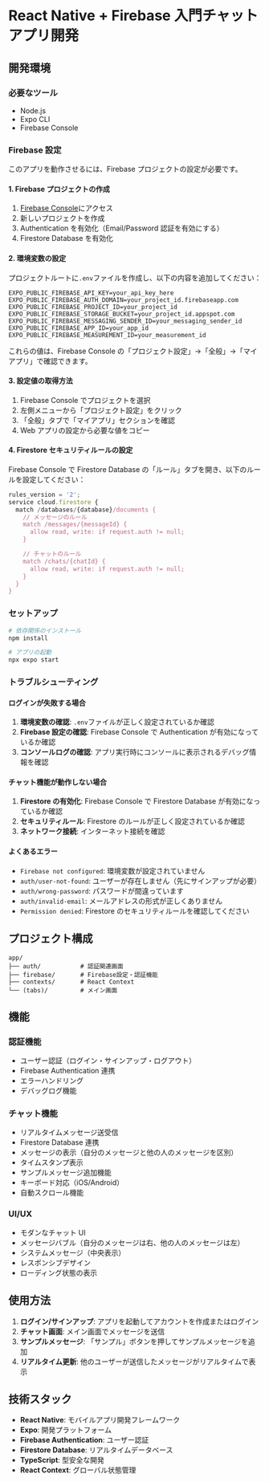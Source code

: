 # React Native + Firebase 入門チャットアプリ開発

## 開発環境

### 必要なツール

- Node.js
- Expo CLI
- Firebase Console

### Firebase 設定

このアプリを動作させるには、Firebase プロジェクトの設定が必要です。

#### 1. Firebase プロジェクトの作成

1. [Firebase Console](https://console.firebase.google.com/)にアクセス
2. 新しいプロジェクトを作成
3. Authentication を有効化（Email/Password 認証を有効にする）
4. Firestore Database を有効化

#### 2. 環境変数の設定

プロジェクトルートに`.env`ファイルを作成し、以下の内容を追加してください：

```env
EXPO_PUBLIC_FIREBASE_API_KEY=your_api_key_here
EXPO_PUBLIC_FIREBASE_AUTH_DOMAIN=your_project_id.firebaseapp.com
EXPO_PUBLIC_FIREBASE_PROJECT_ID=your_project_id
EXPO_PUBLIC_FIREBASE_STORAGE_BUCKET=your_project_id.appspot.com
EXPO_PUBLIC_FIREBASE_MESSAGING_SENDER_ID=your_messaging_sender_id
EXPO_PUBLIC_FIREBASE_APP_ID=your_app_id
EXPO_PUBLIC_FIREBASE_MEASUREMENT_ID=your_measurement_id
```

これらの値は、Firebase Console の「プロジェクト設定」→「全般」→「マイアプリ」で確認できます。

#### 3. 設定値の取得方法

1. Firebase Console でプロジェクトを選択
2. 左側メニューから「プロジェクト設定」をクリック
3. 「全般」タブで「マイアプリ」セクションを確認
4. Web アプリの設定から必要な値をコピー

#### 4. Firestore セキュリティルールの設定

Firebase Console で Firestore Database の「ルール」タブを開き、以下のルールを設定してください：

```javascript
rules_version = '2';
service cloud.firestore {
  match /databases/{database}/documents {
    // メッセージのルール
    match /messages/{messageId} {
      allow read, write: if request.auth != null;
    }

    // チャットのルール
    match /chats/{chatId} {
      allow read, write: if request.auth != null;
    }
  }
}
```

### セットアップ

```bash
# 依存関係のインストール
npm install

# アプリの起動
npx expo start
```

### トラブルシューティング

#### ログインが失敗する場合

1. **環境変数の確認**: `.env`ファイルが正しく設定されているか確認
2. **Firebase 設定の確認**: Firebase Console で Authentication が有効になっているか確認
3. **コンソールログの確認**: アプリ実行時にコンソールに表示されるデバッグ情報を確認

#### チャット機能が動作しない場合

1. **Firestore の有効化**: Firebase Console で Firestore Database が有効になっているか確認
2. **セキュリティルール**: Firestore のルールが正しく設定されているか確認
3. **ネットワーク接続**: インターネット接続を確認

#### よくあるエラー

- `Firebase not configured`: 環境変数が設定されていません
- `auth/user-not-found`: ユーザーが存在しません（先にサインアップが必要）
- `auth/wrong-password`: パスワードが間違っています
- `auth/invalid-email`: メールアドレスの形式が正しくありません
- `Permission denied`: Firestore のセキュリティルールを確認してください

## プロジェクト構成

```
app/
├── auth/           # 認証関連画面
├── firebase/       # Firebase設定・認証機能
├── contexts/       # React Context
└── (tabs)/         # メイン画面
```

## 機能

### 認証機能

- ユーザー認証（ログイン・サインアップ・ログアウト）
- Firebase Authentication 連携
- エラーハンドリング
- デバッグログ機能

### チャット機能

- リアルタイムメッセージ送受信
- Firestore Database 連携
- メッセージの表示（自分のメッセージと他の人のメッセージを区別）
- タイムスタンプ表示
- サンプルメッセージ追加機能
- キーボード対応（iOS/Android）
- 自動スクロール機能

### UI/UX

- モダンなチャット UI
- メッセージバブル（自分のメッセージは右、他の人のメッセージは左）
- システムメッセージ（中央表示）
- レスポンシブデザイン
- ローディング状態の表示

## 使用方法

1. **ログイン/サインアップ**: アプリを起動してアカウントを作成またはログイン
2. **チャット画面**: メイン画面でメッセージを送信
3. **サンプルメッセージ**: 「サンプル」ボタンを押してサンプルメッセージを追加
4. **リアルタイム更新**: 他のユーザーが送信したメッセージがリアルタイムで表示

## 技術スタック

- **React Native**: モバイルアプリ開発フレームワーク
- **Expo**: 開発プラットフォーム
- **Firebase Authentication**: ユーザー認証
- **Firestore Database**: リアルタイムデータベース
- **TypeScript**: 型安全な開発
- **React Context**: グローバル状態管理
